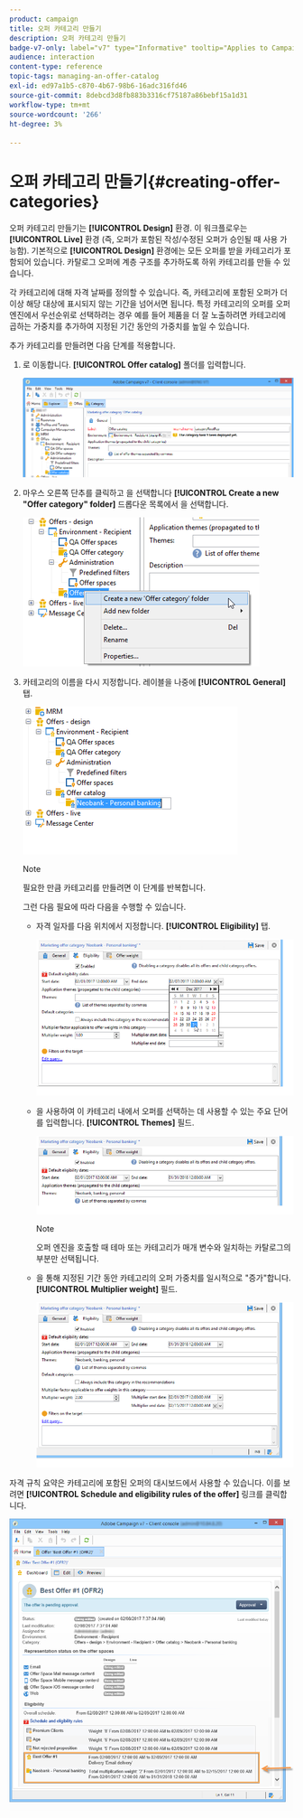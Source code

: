 ```yaml
---
product: campaign
title: 오퍼 카테고리 만들기
description: 오퍼 카테고리 만들기
badge-v7-only: label="v7" type="Informative" tooltip="Applies to Campaign Classic v7 only"
audience: interaction
content-type: reference
topic-tags: managing-an-offer-catalog
exl-id: ed97a1b5-c870-4b67-98b6-16adc316fd46
source-git-commit: 8debcd3d8fb883b3316cf75187a86bebf15a1d31
workflow-type: tm+mt
source-wordcount: '266'
ht-degree: 3%

---
```


# 오퍼 카테고리 만들기{#creating-offer-categories}



오퍼 카테고리 만들기는 **[!UICONTROL Design]** 환경. 이 워크플로우는 **[!UICONTROL Live]** 환경 (즉, 오퍼가 포함된 작성/수정된 오퍼가 승인될 때 사용 가능함). 기본적으로 **[!UICONTROL Design]** 환경에는 모든 오퍼를 받을 카테고리가 포함되어 있습니다. 카탈로그 오퍼에 계층 구조를 추가하도록 하위 카테고리를 만들 수 있습니다.

각 카테고리에 대해 자격 날짜를 정의할 수 있습니다. 즉, 카테고리에 포함된 오퍼가 더 이상 해당 대상에 표시되지 않는 기간을 넘어서면 됩니다. 특정 카테고리의 오퍼를 오퍼 엔진에서 우선순위로 선택하려는 경우 예를 들어 제품을 더 잘 노출하려면 카테고리에 곱하는 가중치를 추가하여 지정된 기간 동안의 가중치를 높일 수 있습니다.

추가 카테고리를 만들려면 다음 단계를 적용합니다.

1. 로 이동합니다. **[!UICONTROL Offer catalog]** 폴더를 입력합니다.

   ![](assets/offer_cat_create_001.png)

1. 마우스 오른쪽 단추를 클릭하고 을 선택합니다 **[!UICONTROL Create a new "Offer category" folder]** 드롭다운 목록에서 을 선택합니다.

   ![](assets/offer_cat_create_002.png)

1. 카테고리의 이름을 다시 지정합니다. 레이블을 나중에 **[!UICONTROL General]** 탭.

   ![](assets/offer_cat_create_003.png)

   >[!NOTE]
   >
   >필요한 만큼 카테고리를 만들려면 이 단계를 반복합니다.

   그런 다음 필요에 따라 다음을 수행할 수 있습니다.

   * 자격 일자를 다음 위치에서 지정합니다. **[!UICONTROL Eligibility]** 탭.

      ![](assets/offer_cat_create_004.png)

   * 을 사용하여 이 카테고리 내에서 오퍼를 선택하는 데 사용할 수 있는 주요 단어를 입력합니다. **[!UICONTROL Themes]** 필드.

      ![](assets/offer_cat_create_005.png)

      >[!NOTE]
      >
      >오퍼 엔진을 호출할 때 테마 또는 카테고리가 매개 변수와 일치하는 카탈로그의 부분만 선택됩니다.

   * 을 통해 지정된 기간 동안 카테고리의 오퍼 가중치를 일시적으로 &quot;증가&quot;합니다. **[!UICONTROL Multiplier weight]** 필드.

      ![](assets/offer_cat_create_006.png)

자격 규칙 요약은 카테고리에 포함된 오퍼의 대시보드에서 사용할 수 있습니다. 이를 보려면 **[!UICONTROL Schedule and eligibility rules of the offer]** 링크를 클릭합니다.

![](assets/offer_create_006.png)
